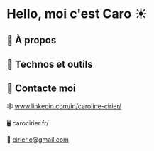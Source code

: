 # Hello, moi c'est Caro ☀

<!-- ==> Bannière de présentation -->

## 🔭 À propos


## 🚀 Technos et outils

<!-- ==> images de technos -->

## 💌 Contacte moi
🕸 www.linkedin.com/in/caroline-cirier/

🖥  carocirier.fr/

🦉 cirier.c@gmail.com
 
